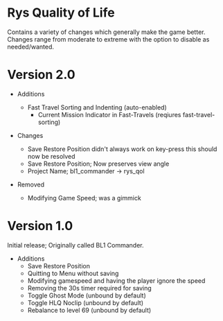 # Rys Quality of Life

Contains a variety of changes which generally make the game better. Changes range from moderate to
extreme with the option to disable as needed/wanted.

# Version 2.0

- Additions
  - Fast Travel Sorting and Indenting (auto-enabled)
    - Current Mission Indicator in Fast-Travels (reqiures fast-travel-sorting)

- Changes
  - Save Restore Position didn't always work on key-press this should now be resolved
  - Save Restore Position; Now preserves view angle
  - Project Name; bl1_commander -> rys_qol

- Removed
  - Modifying Game Speed; was a gimmick

# Version 1.0

Initial release; Originally called BL1 Commander.

- Additions
  - Save Restore Position
  - Quitting to Menu without saving
  - Modifying gamespeed and having the player ignore the speed
  - Removing the 30s timer required for saving
  - Toggle Ghost Mode (unbound by default)
  - Toggle HLQ Noclip (unbound by default)
  - Rebalance to level 69 (unbound by default)